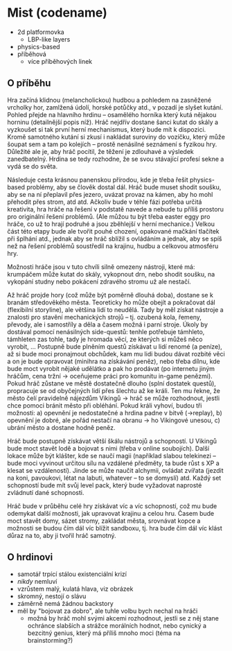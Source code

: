 # Mist (codename)
* 2d platformovka
  * LBP-like layers
* physics-based
* příběhová
  * více příběhových linek

## O příběhu
Hra začíná klidnou (melancholickou) hudbou a pohledem na zasněžené vrcholky hor, zamlžená údolí, horské potůčky atd., v pozadí je slyšet kutání. Pohled přejde na hlavního hrdinu – osamělého horníka který kutá nějakou horninu (detailnější popis níž). Hráč nejdřív dostane šanci kutat do skály a vyzkoušet si tak první herní mechanismus, který bude mít k dispozici. Kromě samotného kutání si zkusí i nakládat suroviny do vozíčku, který může šoupat sem a tam po kolejích – prostě nenásilné seznámení s fyzikou hry. Důležité ale je, aby hráč pocítil, že těžení je zdlouhavé a výsledek zanedbatelný. Hrdina se tedy rozhodne, že se svou stávající profesí sekne a vydá se do světa.

Následuje cesta krásnou panenskou přírodou, kde je třeba řešit physics-based problémy, aby se člověk dostal dál. Hráč bude muset shodit soušku, aby se na ní přeplavil přes jezero, uvázat provaz na kámen, aby ho mohl přehodit přes strom, atd atd. Ačkoliv bude v téhle fázi potřeba určitá kreativita, hra hráče na řešení v podstatě navede a nebude tu příliš prostoru pro originální řešení problémů. (Ale můžou tu být třeba easter eggy pro hráče, co už to hrají podruhé a jsou zběhlejší v herní mechanice.) Velkou část této etapy bude ale tvořit pouhé chození, opakované mačkání tlačítek při šplhání atd., jednak aby se hráč sblížil s ovládáním a jednak, aby se spíš než na řešení problémů soustředil na krajinu, hudbu a celkovou atmosféru hry.

Možnosti hráče jsou v tuto chvíli silně omezeny nástroji, které má: krumpáčem může kutat do skály, vykopnout drn, nebo shodit soušku, na vykopání studny nebo pokácení zdravého stromu už ale nestačí.

Až hráč projde hory (což může být poměrně dlouhá doba), dostane se k branám středověkého města. Teoreticky ho může obejít a pokračovat dál (flexibilní storyline), ale většina lidí to neudělá. Tady by měl získat nástroje a znalosti pro stavění mechanických strojů – tj. ozubená kola, řemeny, převody, ale i samostříly a děla a časem možná i parní stroje. Úkoly by dostával pomocí nenásilných side-questů: tenhle potřebuje támhleto, támhleten zas tohle, tady je hromada věcí, ze kterých si můžeš něco vyrobit, ... Postupně bude plněním questů získávat u lidí renomé (a peníze), až si bude moci pronajmout obchůdek, kam mu lidi budou dávat rozbité věci a on je bude opravovat (minihra na získávání peněz), nebo třeba dílnu, kde bude moct vyrobit nějaké udělátko a pak ho prodávat (po internetu jiným hráčům, cena tržní → oceňujeme práci pro komunitu in-game penězmi). Pokud hráč zůstane ve městě dostatečně dlouho (splní dostatek questů), propracuje se od obyčejných lidí přes šlechtu až ke králi. Ten mu řekne, že město čelí pravidelně nájezdům Vikingů → hráč se může rozhodnout, jestli chce pomoci bránit město při obléhání. Pokud králi vyhoví, budou tři možnosti: a) opevnění je nedostatečné a hrdina padne v bitvě (→replay), b) opevnění je dobré, ale pořád nestačí na obranu → ho Vikingové unesou, c) ubrání město a dostane hodně peněz.

Hráč bude postupně získávat větší škálu nástrojů a schopností. U Vikingů bude moct stavět lodě a bojovat s nimi (třeba v online soubojích). Další lokace může být klášter, kde se naučí magii (například slabou telekinezi – bude moci vyvinout určitou sílu na vzdálené předměty, ta bude růst s XP a klesat se vzdáleností). Jinde se může naučit alchymii, ovládat zvířata (jezdit na koni, pavoukovi, létat na labuti, whatever – to se domyslí) atd. Každý set schopností bude mít svůj level pack, který bude vyžadovat naprosté zvládnutí dané schopnosti.

Hráč bude v průběhu celé hry získávat víc a víc schopností, což mu bude odemykat další možnosti, jak upravovat krajinu a celou hru. Časem bude moct stavět domy, sázet stromy, zakládat města, srovnávat kopce a možnosti se budou čím dál víc blížit sandboxu, tj. hra bude čím dál víc klást důraz na to, aby ji tvořil hráč samotný.

## O hrdinovi
 * samotář trpící stálou existenciální krizí
 * *nikdy* nemluví
 * vzrůstem malý, kulatá hlava, viz obrázek
 * skromný, nestojí o slávu
 * záměrně nemá žádnou backstory
 * měl by "bojovat za dobro", ale tuhle volbu bych nechal na hráči
   * možná by hráč mohl svými akcemi rozhodnout, jestli se z něj stane
     ochránce slabších a strážce morálních hodnot, nebo cynický a bezcitný
     genius, který má příliš mnoho moci (téma na brainstorming?)
